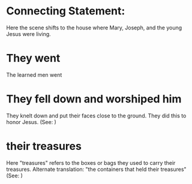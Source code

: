 
# Connecting Statement:
Here the scene shifts to the house where Mary, Joseph, and the young Jesus were living.

# They went
The learned men went

# They fell down and worshiped him
They knelt down and put their faces close to the ground. They did this to honor Jesus. (See: )

# their treasures
Here "treasures" refers to the boxes or bags they used to carry their treasures. Alternate translation: "the containers that held their treasures" (See: )